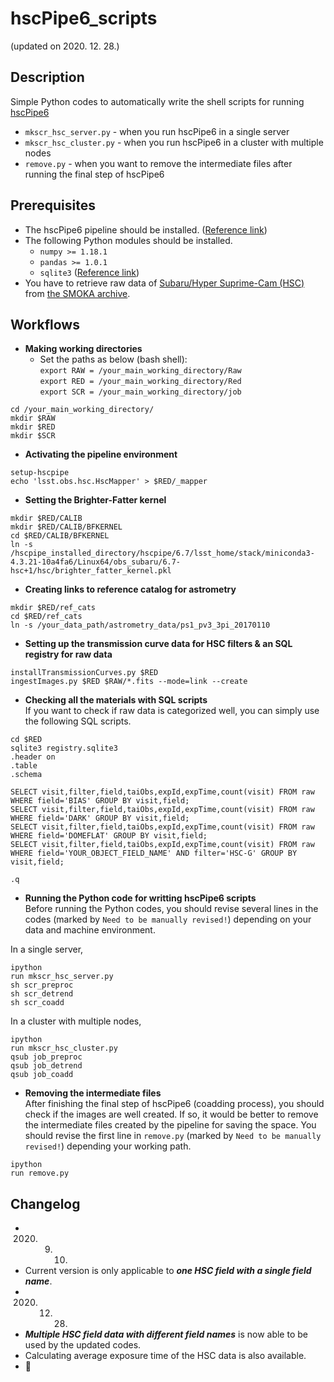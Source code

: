 # hscPipe6_scripts
(updated on 2020. 12. 28.)


## Description
Simple Python codes to automatically write the shell scripts for running [hscPipe6](https://hsc.mtk.nao.ac.jp/pipedoc/pipedoc_6_e/index.html)

* ``mkscr_hsc_server.py`` - when you run hscPipe6 in a single server
* ``mkscr_hsc_cluster.py`` - when you run hscPipe6 in a cluster with multiple nodes
* ``remove.py`` - when you want to remove the intermediate files after running the final step of hscPipe6


## Prerequisites
* The hscPipe6 pipeline should be installed. ([Reference link](https://hsc.mtk.nao.ac.jp/pipedoc/pipedoc_6_e/install_env_e/install.html))
* The following Python modules should be installed.
  * ``numpy >= 1.18.1``
  * ``pandas >= 1.0.1``
  * ``sqlite3`` ([Reference link](https://docs.python.org/3/library/sqlite3.html))
* You have to retrieve raw data of [Subaru/Hyper Suprime-Cam (HSC)](https://www.subarutelescope.org/Observing/Instruments/HSC/index.html) from [the SMOKA archive](https://smoka.nao.ac.jp/).

 
## Workflows
* __Making working directories__
  * Set the paths as below (bash shell):  
    ``export RAW = /your_main_working_directory/Raw``  
    ``export RED = /your_main_working_directory/Red``  
    ``export SCR = /your_main_working_directory/job``  

```
cd /your_main_working_directory/
mkdir $RAW
mkdir $RED
mkdir $SCR
```


* __Activating the pipeline environment__

```
setup-hscpipe
echo 'lsst.obs.hsc.HscMapper' > $RED/_mapper
```


* __Setting the Brighter-Fatter kernel__

```
mkdir $RED/CALIB
mkdir $RED/CALIB/BFKERNEL
cd $RED/CALIB/BFKERNEL
ln -s /hscpipe_installed_directory/hscpipe/6.7/lsst_home/stack/miniconda3-4.3.21-10a4fa6/Linux64/obs_subaru/6.7-hsc+1/hsc/brighter_fatter_kernel.pkl
```


* __Creating links to reference catalog for astrometry__

```
mkdir $RED/ref_cats
cd $RED/ref_cats
ln -s /your_data_path/astrometry_data/ps1_pv3_3pi_20170110
```


* __Setting up the transmission curve data for HSC filters & an SQL registry for raw data__

```
installTransmissionCurves.py $RED
ingestImages.py $RED $RAW/*.fits --mode=link --create
```


* __Checking all the materials with SQL scripts__  
If you want to check if raw data is categorized well, you can simply use the following SQL scripts.

```
cd $RED
sqlite3 registry.sqlite3
.header on
.table
.schema

SELECT visit,filter,field,taiObs,expId,expTime,count(visit) FROM raw WHERE field='BIAS' GROUP BY visit,field;
SELECT visit,filter,field,taiObs,expId,expTime,count(visit) FROM raw WHERE field='DARK' GROUP BY visit,field;
SELECT visit,filter,field,taiObs,expId,expTime,count(visit) FROM raw WHERE field='DOMEFLAT' GROUP BY visit,field;
SELECT visit,filter,field,taiObs,expId,expTime,count(visit) FROM raw WHERE field='YOUR_OBJECT_FIELD_NAME' AND filter='HSC-G' GROUP BY visit,field;

.q
```


* __Running the Python code for writting hscPipe6 scripts__  
Before running the Python codes, you should revise several lines in the codes (marked by ``Need to be manually revised!``) depending on your data and machine environment.

In a single server,
```
ipython
run mkscr_hsc_server.py
sh scr_preproc
sh scr_detrend
sh scr_coadd
```

In a cluster with multiple nodes,
```
ipython
run mkscr_hsc_cluster.py
qsub job_preproc
qsub job_detrend
qsub job_coadd
```


* __Removing the intermediate files__  
After finishing the final step of hscPipe6 (coadding process), you should check if the images are well created. If so, it would be better to remove the intermediate files created by the pipeline for saving the space. You should revise the first line in ``remove.py`` (marked by ``Need to be manually revised!``) depending your working path.
```
ipython
run remove.py
```


## Changelog
* 2020. 09. 10.
 * Current version is only applicable to _**one HSC field with a single field name**_.
* 2020. 12. 28.
 * _**Multiple HSC field data with different field names**_ is now able to be used by the updated codes.
 * Calculating average exposure time of the HSC data is also available.
* :snail:

